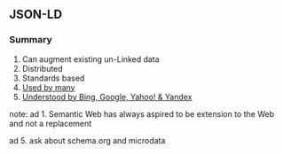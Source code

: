 ## JSON-LD

### Summary

1. Can augment existing un-Linked data
1. Distributed
1. Standards based
1. [Used by many](http://www.seoskeptic.com/what-is-json-ld/)
1. [Understood by Bing, Google, Yahoo! & Yandex](http://www.seoskeptic.com/json-ld-google-knowledge-graph-schema-org-seo/)

note:
ad 1. Semantic Web has always aspired to be extension to the Web and not a replacement

ad 5. ask about schema.org and microdata